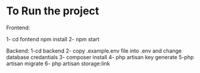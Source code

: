 # To Run the project

Frontend:

1- cd fontend npm install 
2- npm start

Backend:
1-cd backend
2- copy .example.env  file into .env and change database credantials
3- composer install
4- php artisan key generate
5-php artisan migrate
6- php artisan storage:link






